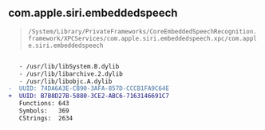 ## com.apple.siri.embeddedspeech

> `/System/Library/PrivateFrameworks/CoreEmbeddedSpeechRecognition.framework/XPCServices/com.apple.siri.embeddedspeech.xpc/com.apple.siri.embeddedspeech`

```diff

   - /usr/lib/libSystem.B.dylib
   - /usr/lib/libarchive.2.dylib
   - /usr/lib/libobjc.A.dylib
-  UUID: 74DA6A3E-CB90-3AFA-857D-CCCB1FA9C64E
+  UUID: B7B8D27B-5880-3CE2-ABC6-7163146691C7
   Functions: 643
   Symbols:   369
   CStrings:  2634

```
